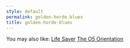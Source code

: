 ```yaml
---
style: default
permalink: golden-horde-blues
title: golden-horde-blues
---
```

You may also like:
[Life Saver](http://scp-wiki.net/life-saver)
[The O5 Orientation](http://scp-wiki.net/the-o5-orientation)